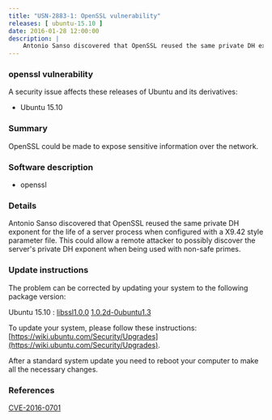 ```yaml
---
title: "USN-2883-1: OpenSSL vulnerability"
releases: [ ubuntu-15.10 ]
date: 2016-01-28 12:00:00
description: |
    Antonio Sanso discovered that OpenSSL reused the same private DH exponent for the life of a server process when configured with a X9.42 style parameter file. This could allow a remote attacker to possibly discover the server&#39;s private DH exponent when being used with non-safe primes. 
--- 
```

 
### openssl vulnerability

A security issue affects these releases of Ubuntu and its derivatives:

* Ubuntu 15.10

### Summary

OpenSSL could be made to expose sensitive information over the network. 

### Software description

* openssl 

### Details

Antonio Sanso discovered that OpenSSL reused the same private DH exponent for the life of a server process when configured with a X9.42 style parameter file. This could allow a remote attacker to possibly discover the server&#39;s private DH exponent when being used with non-safe primes. 

### Update instructions

The problem can be corrected by updating your system to the following package version:

Ubuntu 15.10
 : [libssl1.0.0](https://launchpad.net/ubuntu/+source/openssl) <span> [1.0.2d-0ubuntu1.3](https://launchpad.net/ubuntu/+source/openssl/1.0.2d-0ubuntu1.3) </span> 

To update your system, please follow these instructions: [https://wiki.ubuntu.com/Security/Upgrades](https://wiki.ubuntu.com/Security/Upgrades).

After a standard system update you need to reboot your computer to make all the necessary changes. 

### References

 [CVE-2016-0701](http://people.ubuntu.com/~ubuntu-security/cve/CVE-2016-0701)
 
